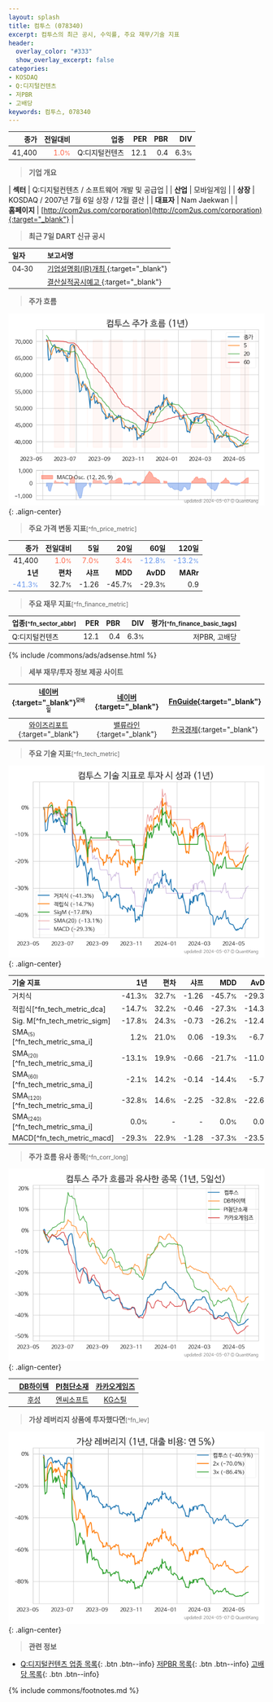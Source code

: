 ```yaml
---
layout: splash
title: 컴투스 (078340)
excerpt: 컴투스의 최근 공시, 수익률, 주요 재무/기술 지표
header:
  overlay_color: "#333"
  show_overlay_excerpt: false
categories:
- KOSDAQ
- Q:디지털컨텐츠
- 저PBR
- 고배당
keywords: 컴투스, 078340
---
```


| **종가** | **전일대비** | **업종** | **PER** | **PBR** | **DIV** |
| -------: | -----------: | -------: | ------: | ------: | ------: |
| 41,400 | <span style="color: tomato">1.0<small>%</small></span> | Q:디지털컨텐츠 | 12.1 | 0.4 | 6.3<small>%</small> |

<!-- more -->


> **기업 개요**<a id="company"></a>

| <span style="white-space:nowrap;">**섹터**</span> | Q:디지털컨텐츠 / 소프트웨어 개발 및 공급업 |
| <span style="white-space:nowrap;">**산업**</span> | 모바일게임 |
| <span style="white-space:nowrap;">**상장**</span> | KOSDAQ / 2007년 7월 6일 상장 / 12월 결산 |
| <span style="white-space:nowrap;">**대표자**</span> | Nam Jaekwan |
| <span style="white-space:nowrap;">**홈페이지**</span> | [http://com2us.com/corporation](http://com2us.com/corporation){:target="_blank"} |


> **최근 7일 DART 신규 공시**<a id="dart"></a>

| **일자** |      | **보고서명** |
| :------- | :--- | :----------- |
| 04&#x2011;30 | | [기업설명회(IR)개최              ](https://dart.fss.or.kr/dsaf001/main.do?rcpNo=20240430900950){:target="_blank"} |
|  | | [결산실적공시예고              ](https://dart.fss.or.kr/dsaf001/main.do?rcpNo=20240430900943){:target="_blank"} |


> **주가 흐름**<a id="price"></a>

![078340](/stock/images/078340.png){: .align-center}


> **주요 가격 변동 지표**<small>[^fn_price_metric]</small>

| **종가** | **전일대비** | **5일** | **20일** | **60일** | **120일** |
| -------: | -----------: | ------: | -------: | -------: | --------: |
| 41,400 | <span style="color: tomato">1.0<small>%</small></span> | <span style="color: tomato">7.0<small>%</small></span> | <span style="color: tomato">3.4<small>%</small></span> | <span style="color: cornflowerblue">-12.8<small>%</small></span> | <span style="color: cornflowerblue">-13.2<small>%</small></span> |
| **1년** | **편차** | **샤프** | **MDD** | **AvDD** | **MARr** |
| <span style="color: cornflowerblue">-41.3<small>%</small></span> | 32.7<small>%</small> | -1.26 | -45.7<small>%</small> | -29.3<small>%</small> | 0.9 |


> **주요 재무 지표**<small>[^fn_finance_metric]</small>

| **업종**<small>[^fn_sector_abbr]</small> | **PER** | **PBR** | **DIV** | **평가**<small>[^fn_finance_basic_tags]</small> |
| :--------------------------------------- | ------: | ------: | ------: | ----------------------------------------------: |
| Q:디지털컨텐츠 | 12.1 | 0.4 | 6.3<small>%</small> | 저PBR, 고배당 |



{% include /commons/ads/adsense.html %}

> **세부 재무/투자 정보 제공 사이트**

| [네이버](https://m.stock.naver.com/domestic/stock/078340/finance/summary){:target="_blank"}<sup><small>모바일</small></sup> | [네이버](https://finance.naver.com/item/coinfo.naver?code=078340){:target="_blank"} | [FnGuide](https://comp.fnguide.com/SVO2/ASP/SVD_Invest.asp?gicode=A078340&MenuYn=Y){:target="_blank"} |
| :---: | :---: | :---: |
| [와이즈리포트](https://comp.wisereport.co.kr/company/c1040001.aspx?cmp_cd=078340){:target="_blank"} | [밸류라인](https://www.valueline.co.kr/finance/summary/078340){:target="_blank"} | [한국경제](https://markets.hankyung.com/stock/078340/financial-summary){:target="_blank"} |


> **주요 기술 지표**<small>[^fn_tech_metric]</small>


![078340](/stock/images/078340_tech.png){: .align-center}

| **기술 지표** | **1년** | **편차** | **샤프** | **MDD** | **AvDD** |
| :------------ | ------: | -----------: | -------: | ------: | -------: |
| 거치식 | -41.3<small>%</small> | 32.7<small>%</small> | -1.26 | -45.7<small>%</small> | -29.3<small>%</small> |
| 적립식[^fn_tech_metric_dca] | -14.7<small>%</small> | 32.2<small>%</small> | -0.46 | -27.3<small>%</small> | -14.3<small>%</small> |
| Sig. M[^fn_tech_metric_sigm] | -17.8<small>%</small> | 24.3<small>%</small> | -0.73 | -26.2<small>%</small> | -12.4<small>%</small> |
| SMA<small><sub>(5)</sub></small>[^fn_tech_metric_sma_i] | 1.2<small>%</small> | 21.0<small>%</small> | 0.06 | -19.3<small>%</small> | -6.7<small>%</small> |
| SMA<small><sub>(20)</sub></small>[^fn_tech_metric_sma_i] | -13.1<small>%</small> | 19.9<small>%</small> | -0.66 | -21.7<small>%</small> | -11.0<small>%</small> |
| SMA<small><sub>(60)</sub></small>[^fn_tech_metric_sma_i] | -2.1<small>%</small> | 14.2<small>%</small> | -0.14 | -14.4<small>%</small> | -5.7<small>%</small> |
| SMA<small><sub>(120)</sub></small>[^fn_tech_metric_sma_i] | -32.8<small>%</small> | 14.6<small>%</small> | -2.25 | -32.8<small>%</small> | -22.6<small>%</small> |
| SMA<small><sub>(240)</sub></small>[^fn_tech_metric_sma_i] | 0.0<small>%</small> | - | - | 0.0<small>%</small> | 0.0<small>%</small> |
| MACD[^fn_tech_metric_macd] | -29.3<small>%</small> | 22.9<small>%</small> | -1.28 | -37.3<small>%</small> | -23.5<small>%</small> |


> **주가 흐름 유사 종목**<a id="corr"></a><small>[^fn_corr_long]</small>

![078340](/stock/images/078340_corr.png){: .align-center}

|       | [DB하이텍](/000990/) | [PI첨단소재](/178920/) | [카카오게임즈](/293490/) |
| :---: | :------------------------------------: | :------------------------------------: | :------------------------------------: |
|       | [후성](/093370/) | [엔씨소프트](/036570/) | [KG스틸](/016380/) |


> **가상 레버리지 상품에 투자했다면**<a id="2x"></a><small>[^fn_lev]</small>

![078340](/stock/images/078340_2x.png){: .align-center}


> **관련 정보**

- [Q:디지털컨텐츠 업종 목록](/stats/sector/kosdaq_업종_디지털컨텐츠_종목/){: .btn .btn--info} [저PBR 목록](/fn/fn_low_pbr/){: .btn .btn--info} [고배당 목록](/fn/fn_high_div/){: .btn .btn--info}

{% include commons/footnotes.md %}
